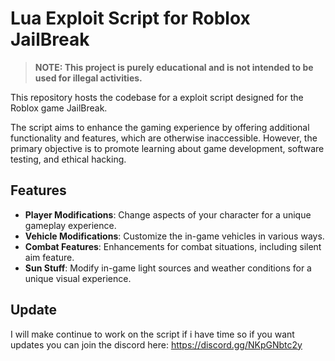 # Lua Exploit Script for Roblox JailBreak 

> **NOTE: This project is purely educational and is not intended to be used for illegal activities.**

This repository hosts the codebase for a exploit script designed for the Roblox game JailBreak.

The script aims to enhance the gaming experience by offering additional functionality and features, which are otherwise inaccessible. However, the primary objective is to promote learning about game development, software testing, and ethical hacking.

## Features

- **Player Modifications**: Change aspects of your character for a unique gameplay experience.
- **Vehicle Modifications**: Customize the in-game vehicles in various ways.
- **Combat Features**: Enhancements for combat situations, including silent aim feature.
- **Sun Stuff**: Modify in-game light sources and weather conditions for a unique visual experience.

## Update

I will make continue to work on the script if i have time so if you want updates you can join the discord here: 
https://discord.gg/NKpGNbtc2y
